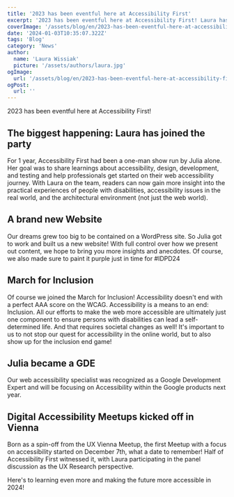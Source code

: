 ```yaml
---
title: '2023 has been eventful here at Accessibility First'
excerpt: '2023 has been eventful here at Accessibility First! Laura has joined the party, a brand new website, march for inclusion, and much more ...'
coverImage: '/assets/blog/en/2023-has-been-eventful-here-at-accessibility-first/cover.png'
date: '2024-01-03T10:35:07.322Z'
tags: 'Blog'
category: 'News'
author:
  name: 'Laura Wissiak'
  picture: '/assets/authors/laura.jpg'
ogImage:
  url: '/assets/blog/en/2023-has-been-eventful-here-at-accessibility-first/cover.png'
ogPost:
  url: ''
---
```


2023 has been eventful here at Accessibility First!

## The biggest happening: Laura has joined the party
For 1 year, Accessibility First had been a one-man show run by Julia alone. Her goal was to share learnings about accessibility, design, development, and testing and help professionals get started on their web accessibility journey. With Laura on the team, readers can now gain more insight into the practical experiences of people with disabilities, accessibility issues in the real world, and the architectural environment (not just the web world).

## A brand new Website
Our dreams grew too big to be contained on a WordPress site. So Julia got to work and built us a new website! With full control over how we present out content, we hope to bring you more insights and anecdotes.
Of course, we also made sure to paint it purple just in time for #IDPD24

## March for Inclusion
Of course we joined the March for Inclusion! Accessibility doesn't end with a perfect AAA score on the WCAG. Accessibility is a means to an end: Inclusion. All our efforts to make the web more accessible are ultimately just one component to ensure persons with disabilities can lead a self-determined life. And that requires societal changes as well! It's important to us to not stop our quest for accessibility in the online world, but to also show up for the inclusion end game!

## Julia became a GDE
Our web accessibility specialist was recognized as a Google Development Expert and will be focusing on Accessibility within the Google products next year.

## Digital Accessibility Meetups kicked off in Vienna
Born as a spin-off from the UX Vienna Meetup, the first Meetup with a focus on accessibility started on December 7th, what a date to remember! Half of Accessibility First witnessed it, with Laura participating in the panel discussion as the UX Research perspective.

Here's to learning even more and making the future more accessible in 2024! 
